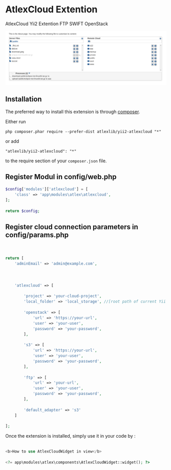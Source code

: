 AtlexCloud Extention
====================
AtlexCloud Yii2 Extention FTP SWIFT OpenStack


![alt AtlexCloudWidget](https://github.com/AtlexLib/yii2-atlexcloud/blob/master/example.png)

Installation
------------

The preferred way to install this extension is through [composer](http://getcomposer.org/download/).

Either run

```
php composer.phar require --prefer-dist atlexlib/yii2-atlexcloud "*"
```

or add

```
"atlexlib/yii2-atlexcloud": "*"
```

to the require section of your `composer.json` file.



Register Modul in config/web.php
-----
```php
$config['modules']['atlexcloud'] = [
    'class' => 'app\modules\atlex\atlexcloud',
];

return $config;

```


Register cloud connection parameters in config/params.php
-----
```php


return [
    'adminEmail' => 'admin@example.com',



    'atlexcloud' => [

        'project' => 'your-cloud-project',
        'local_folder' => 'local_storage', //[root path of current Yii project] / local_storage  create folder and set full permission chmod 777

        'openstack' => [
            'url' => 'https://your-url',
            'user' => 'your-user',
            'password' => 'your-password',
        ],

        's3' => [
            'url' => 'https://your-url',
            'user' => 'your-user',
            'password' => 'your-password',
        ],

        'ftp' => [
            'url' => 'your-url',
            'user' => 'your-user',
            'password' => 'your-password',
        ],

        'default_adapter' => 's3'
    ]

];

```


Once the extension is installed, simply use it in your code by  :

```php

<b>How to use AtlexCloudWidget in view</b>

<?= app\modules\atlex\components\AtlexCloudWidget::widget(); ?>


```

